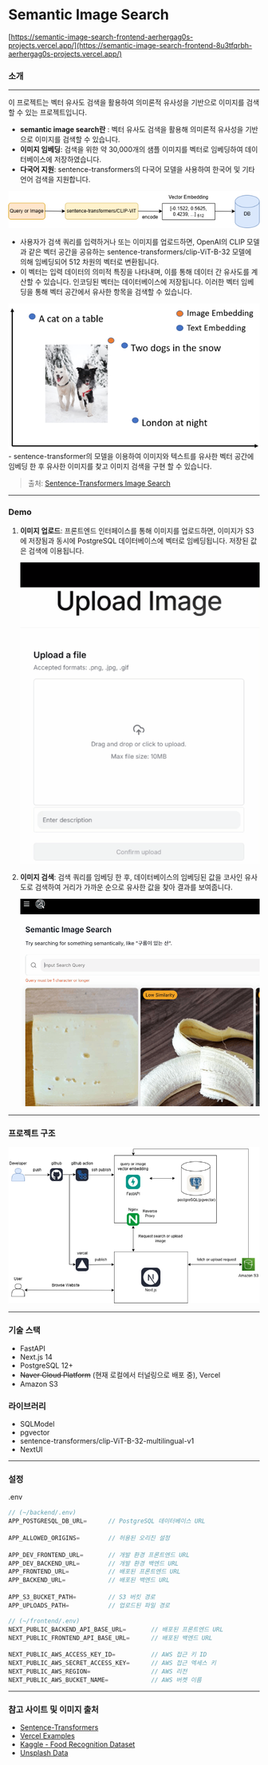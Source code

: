 ﻿# Semantic Image Search

[https://semantic-image-search-frontend-aerhergag0s-projects.vercel.app/](https://semantic-image-search-frontend-8u3tfqrbh-aerhergag0s-projects.vercel.app/)

### 소개

---

이 프로젝트는 벡터 유사도 검색을 활용하여 의미론적 유사성을 기반으로 이미지를 검색할 수 있는 프로젝트입니다.

- **semantic image search란** : 벡터 유사도 검색을 활용해 의미론적 유사성을 기반으로 이미지를 검색할 수 있습니다.
- **이미지 임베딩**: 검색을 위한 약 30,000개의 샘플 이미지를 벡터로 임베딩하여 데이터베이스에 저장하였습니다.
- **다국어 지원**: sentence-transformers의 다국어 모델을 사용하여 한국어 및 기타 언어 검색을 지원합니다.

<div align="center">
   <img alt="Image-Embedding-Flow" src="/asset/emb_flow.png"/>
</div>

- 사용자가 검색 쿼리를 입력하거나 또는 이미지를 업로드하면, OpenAI의 CLIP 모델과 같은 벡터 공간을 공유하는
  sentence-transformers/clip-ViT-B-32 모델에 의해 임베딩되어 512 차원의 벡터로 변환됩니다.
- 이 벡터는 입력 데이터의 의미적 특징을 나타내며, 이를 통해 데이터 간 유사도를 계산할 수
  있습니다. 인코딩된 벡터는 데이터베이스에 저장됩니다. 이러한 벡터 임베딩을 통해 벡터 공간에서 유사한 항목을 검색할 수 있습니다.

<div align="center">
   <img alt="ImageSearch" src="https://raw.githubusercontent.com/UKPLab/sentence-transformers/master/docs/img/ImageSearch.png"/>
</div>
- sentence-transformer의 모델을 이용하여 이미지와 텍스트를 유사한 벡터 공간에 임베딩 한 후 유사한 이미지를 찾고 이미지 검색을 구현 할 수 있습니다.

> 출처: [Sentence-Transformers Image Search](https://www.sbert.net/examples/applications/image-search/README.html)



---

### Demo

1. **이미지 업로드**: 프론트엔드 인터페이스를 통해 이미지를 업로드하면, 이미지가 S3에 저장됨과 동시에 PostgreSQL 데이터베이스에 벡터로 임베딩됩니다. 저장된 값은 검색에 이용됩니다.
   <div align="center">
      <img alt="Image-Upload-Demo" src="/asset/demo1.gif"/>
   </div>


2. **이미지 검색**: 검색 쿼리를 임베딩 한 후, 데이터베이스의 임베딩된 값을 코사인 유사도로 검색하여 거리가 가까운 순으로 유사한 값을 찾아 결과를 보여줍니다.
   <div align="center">
      <img alt="Image-Search-Demo" src="/asset/demo2.gif"/>
   </div>

---

### 프로젝트 구조

<div align="center">
   <img alt="Flow" src="/asset/flow.png"/>
</div>

---

### 기술 스택

- FastAPI
- Next.js 14
- PostgreSQL 12+
- ~~Naver Cloud Platform~~ (현재 로컬에서 터널링으로 배포 중), Vercel
- Amazon S3

### 라이브러리

- SQLModel
- pgvector
- sentence-transformers/clip-ViT-B-32-multilingual-v1
- NextUI

---
### 설정

.env

```javascript
// (~/backend/.env)
APP_POSTGRESQL_DB_URL=      // PostgreSQL 데이터베이스 URL

APP_ALLOWED_ORIGINS=        // 허용된 오리진 설정

APP_DEV_FRONTEND_URL=       // 개발 환경 프론트엔드 URL
APP_DEV_BACKEND_URL=        // 개발 환경 백엔드 URL
APP_FRONTEND_URL=           // 배포된 프론트엔드 URL
APP_BACKEND_URL=            // 배포된 백엔드 URL

APP_S3_BUCKET_PATH=         // S3 버킷 경로
APP_UPLOADS_PATH=           // 업로드된 파일 경로
```

```javascript
// (~/frontend/.env)
NEXT_PUBLIC_BACKEND_API_BASE_URL=       // 배포된 프론트엔드 URL
NEXT_PUBLIC_FRONTEND_API_BASE_URL=      // 배포된 백엔드 URL

NEXT_PUBLIC_AWS_ACCESS_KEY_ID=          // AWS 접근 키 ID
NEXT_PUBLIC_AWS_SECRET_ACCESS_KEY=      // AWS 접근 엑세스 키
NEXT_PUBLIC_AWS_REGION=                 // AWS 리전
NEXT_PUBLIC_AWS_BUCKET_NAME=            // AWS 버켓 이름
```
---
### 참고 사이트 및 이미지 출처

- [Sentence-Transformers](https://github.com/UKPLab/sentence-transformers)
- [Vercel Examples](https://github.com/vercel/examples)
- [Kaggle - Food Recognition Dataset](https://www.kaggle.com/datasets/awsaf49/food-recognition-2022-dataset)
- [Unsplash Data](https://unsplash.com/data)






